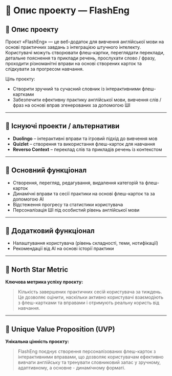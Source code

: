 # 📌 Опис проекту — FlashEng

## 🔹 Опис проекту

Проєкт «FlashEng» — це веб-додаток для вивчення англійської мови на основі практичних завдань з інтеграцією штучного інтелекту.  
Користувачі можуть створювати флеш-картки, переглядати переклади, детальне пояснення та приклади речень, прослухати слово / фразу, проходити різноманітні вправи на основі створених карток та слідкувати за прогресом навчання.

Ціль проєкту:

- Створити зручний та сучасний словник із інтерактивними флеш-картками
- Забезпечити ефективну практику англійської мови, вивчення слів / фраз на основі вправ згенерованих за допомогою ШІ

---

## 🔹 Існуючі проекти / альтернативи

- **Duolingo** – інтерактивні вправи та ігровий підхід до вивчення мов
- **Quizlet** – створення та використання флеш-карток для навчання
- **Reverso Context** – переклад слів та прикладів речень із контекстом

---

## 🔹 Основний функціонал

- Створення, перегляд, редагування, видалення категорій та флеш-карток
- Динамічні вправи та сесії практики на основі флеш-карток та за допомогою AI
- Відстеження прогресу та статистики користувача
- Персоналізація ШІ під особистий рівень англійської мови

---

## 🔹 Додатковий функціонал

- Налаштування користувача (рівень складності, теми, нотифікації)
- Рекомендації від AI на основі історії практики

---

## 🔹 North Star Metric

**Ключова метрика успіху проєкту:**

> Кількість завершених практичних сесій користувача за тиждень.  
> Це дозволяє оцінити, наскільки активно користувачі взаємодіють з флеш-картками та вправами і отримують реальну користь від навчання.

---

## 🔹 Unique Value Proposition (UVP)

**Унікальна цінність проєкту:**

> FlashEng поєднує створення персоналізованих флеш-карток з інтерактивними вправами, що дозволяє користувачам ефективно вивчати англійську та тренувати словниковий запас у зручному, адаптивному, а основне - динамічному форматі.
